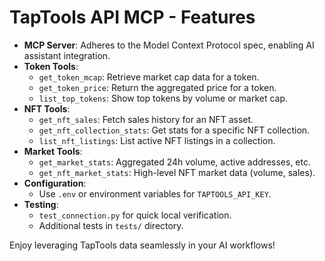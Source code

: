 # TapTools API MCP - Features

- **MCP Server**: Adheres to the Model Context Protocol spec, enabling AI assistant integration.
- **Token Tools**:
  - `get_token_mcap`: Retrieve market cap data for a token.
  - `get_token_price`: Return the aggregated price for a token.
  - `list_top_tokens`: Show top tokens by volume or market cap.
- **NFT Tools**:
  - `get_nft_sales`: Fetch sales history for an NFT asset.
  - `get_nft_collection_stats`: Get stats for a specific NFT collection.
  - `list_nft_listings`: List active NFT listings in a collection.
- **Market Tools**:
  - `get_market_stats`: Aggregated 24h volume, active addresses, etc.
  - `get_nft_market_stats`: High-level NFT market data (volume, sales).
- **Configuration**: 
  - Use `.env` or environment variables for `TAPTOOLS_API_KEY`.
- **Testing**: 
  - `test_connection.py` for quick local verification.
  - Additional tests in `tests/` directory.

Enjoy leveraging TapTools data seamlessly in your AI workflows!